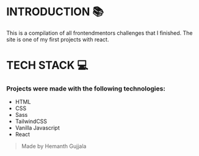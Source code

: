 # INTRODUCTION 📚
This is a compilation of all frontendmentors challenges that I finished. 
The site is one of my first projects with react.

# TECH STACK 💻
### Projects were made with the following technologies:
- HTML
- CSS
- Sass
- TailwindCSS
- Vanilla Javascript
- React

> Made by Hemanth Gujjala
